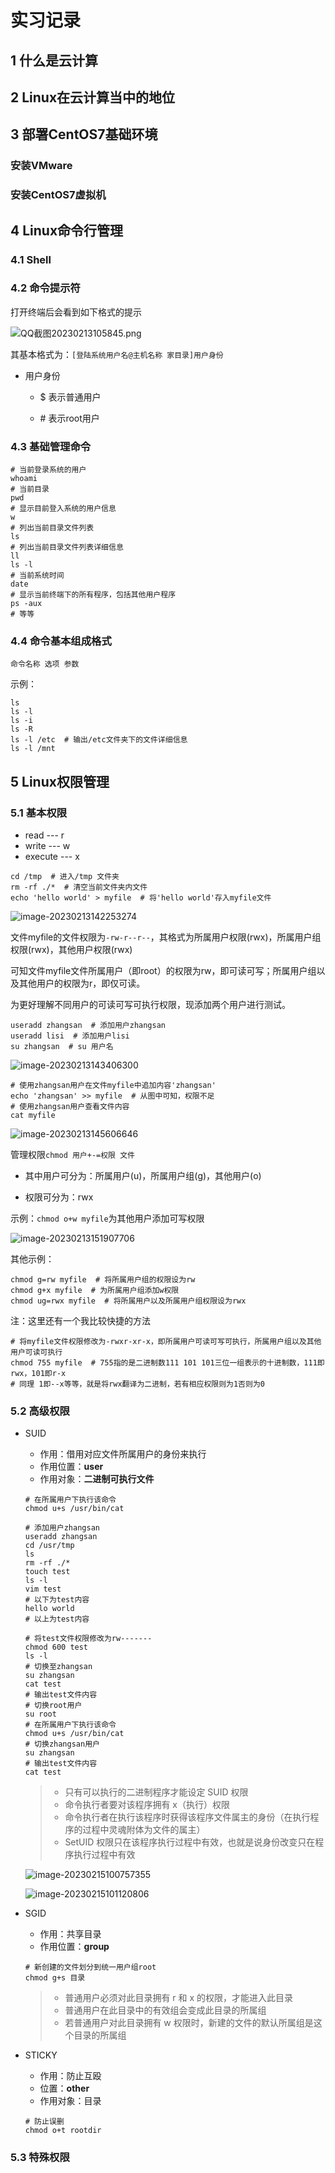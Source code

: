 # 实习记录

## 1 什么是云计算

## 2 Linux在云计算当中的地位

## 3 部署CentOS7基础环境

### 安装VMware

### 安装CentOS7虚拟机

## 4 Linux命令行管理

### 4.1 Shell

### 4.2 命令提示符

打开终端后会看到如下格式的提示

![QQ截图20230213105845.png](https://image-bed-693a.obs.cn-north-4.myhuaweicloud.com/imgbed/QQ%E6%88%AA%E5%9B%BE20230213105845.png)

其基本格式为：`[登陆系统用户名@主机名称 家目录]用户身份`

+ 用户身份
  
  + $ 表示普通用户
  
  + \# 表示root用户

### 4.3 基础管理命令

```shell
# 当前登录系统的用户
whoami
# 当前目录
pwd
# 显示目前登入系统的用户信息
w
# 列出当前目录文件列表
ls
# 列出当前目录文件列表详细信息
ll
ls -l
# 当前系统时间
date
# 显示当前终端下的所有程序，包括其他用户程序
ps -aux
# 等等
```

### 4.4 命令基本组成格式

`命令名称 选项 参数`

示例：

```shell
ls
ls -l
ls -i
ls -R
ls -l /etc  # 输出/etc文件夹下的文件详细信息
ls -l /mnt
```

## 5 Linux权限管理

### 5.1 基本权限

+ read --- r
+ write --- w
+ execute --- x

```shell
cd /tmp  # 进入/tmp 文件夹
rm -rf ./*  # 清空当前文件夹内文件
echo 'hello world' > myfile  # 将'hello world'存入myfile文件
```



![image-20230213142253274](https://image-bed-693a.obs.cn-north-4.myhuaweicloud.com/imgbed/image-20230213142253274.png)

文件myfile的文件权限为`-rw-r--r--`，其格式为所属用户权限(rwx)，所属用户组权限(rwx)，其他用户权限(rwx)

可知文件myfile文件所属用户（即root）的权限为rw，即可读可写；所属用户组以及其他用户的权限为r，即仅可读。



为更好理解不同用户的可读可写可执行权限，现添加两个用户进行测试。

```shell
useradd zhangsan  # 添加用户zhangsan
useradd lisi  # 添加用户lisi
su zhangsan  # su 用户名
```

![image-20230213143406300](https://image-bed-693a.obs.cn-north-4.myhuaweicloud.com/imgbed/image-20230213143406300.png)

```shell
# 使用zhangsan用户在文件myfile中追加内容'zhangsan'
echo 'zhangsan' >> myfile  # 从图中可知，权限不足
# 使用zhangsan用户查看文件内容
cat myfile
```

![image-20230213145606646](https://image-bed-693a.obs.cn-north-4.myhuaweicloud.com/imgbed/image-20230213145606646.png)



管理权限`chmod 用户+-=权限 文件` 

+ 其中用户可分为：所属用户(u)，所属用户组(g)，其他用户(o)

+ 权限可分为：rwx

示例：`chmod o+w myfile`为其他用户添加可写权限

![image-20230213151907706](https://image-bed-693a.obs.cn-north-4.myhuaweicloud.com/imgbed/image-20230213151907706.png)

其他示例：

```shell
chmod g=rw myfile  # 将所属用户组的权限设为rw
chmod g+x myfile  # 为所属用户组添加w权限
chmod ug=rwx myfile  # 将所属用户以及所属用户组权限设为rwx
```



注：这里还有一个我比较快捷的方法

```shell
# 将myfile文件权限修改为-rwxr-xr-x，即所属用户可读可写可执行，所属用户组以及其他用户可读可执行
chmod 755 myfile  # 755指的是二进制数111 101 101三位一组表示的十进制数，111即rwx，101即r-x
# 同理 1即--x等等，就是将rwx翻译为二进制，若有相应权限则为1否则为0
```

### 5.2 高级权限

* SUID

    * 作用：借用对应文件所属用户的身份来执行
    * 作用位置：**user**
    * 作用对象：**二进制可执行文件**

    ```shell
    # 在所属用户下执行该命令
    chmod u+s /usr/bin/cat
    
    # 添加用户zhangsan
    useradd zhangsan
    cd /usr/tmp
    ls
    rm -rf ./*
    touch test
    ls -l
    vim test
    # 以下为test内容
    hello world
    # 以上为test内容
    
    # 将test文件权限修改为rw-------
    chmod 600 test
    ls -l
    # 切换至zhangsan
    su zhangsan
    cat test
    # 输出test文件内容
    # 切换root用户
    su root
    # 在所属用户下执行该命令
    chmod u+s /usr/bin/cat
    # 切换zhangsan用户
    su zhangsan
    # 输出test文件内容
    cat test
    ```

    > - 只有可以执行的二进制程序才能设定 SUID 权限
    > - 命令执行者要对该程序拥有 x（执行）权限
    > - 命令执行者在执行该程序时获得该程序文件属主的身份（在执行程序的过程中灵魂附体为文件的属主）
    > - SetUID 权限只在该程序执行过程中有效，也就是说身份改变只在程序执行过程中有效

    ![image-20230215100757355](https://image-bed-693a.obs.cn-north-4.myhuaweicloud.com/imgbed/image-20230215100757355.png)

    ![image-20230215101120806](https://image-bed-693a.obs.cn-north-4.myhuaweicloud.com/imgbed/image-20230215101120806.png)

* SGID

    * 作用：共享目录
    * 作用位置：**group**

    ```shell
    # 新创建的文件划分到统一用户组root
    chmod g+s 目录
    ```

    > - 普通用户必须对此目录拥有 r 和 x 的权限，才能进入此目录
    > - 普通用户在此目录中的有效组会变成此目录的所属组
    > - 若普通用户对此目录拥有 w 权限时，新建的文件的默认所属组是这个目录的所属组

* STICKY

    * 作用：防止互殴
    * 位置：**other**
    * 作用对象：目录

    ```shell
    # 防止误删
    chmod o+t rootdir
    ```


### 5.3 特殊权限


